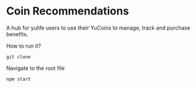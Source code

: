 # Coin Recommendations

A hub for yulife users to use their YuCoins to manage, track and purchase benefits.

How to run it?
```
git clone
```
Navigate to the root file

```
npm start
```
